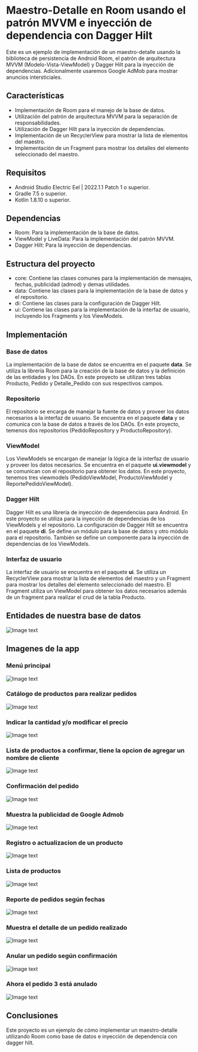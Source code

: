 # Maestro-Detalle en Room usando el patrón MVVM e inyección de dependencia con Dagger Hilt
Este es un ejemplo de implementación de un maestro-detalle usando la biblioteca de persistencia de Android Room, el patrón de arquitectura MVVM (Modelo-Vista-ViewModel) y Dagger Hilt para la inyección de dependencias. Adicionalmente usaremos Google AdMob para mostrar anuncios intersticiales.

## Características

- Implementación de Room para el manejo de la base de datos.
- Utilización del patrón de arquitectura MVVM para la separación de responsabilidades.
- Utilización de Dagger Hilt para la inyección de dependencias.
- Implementación de un RecyclerView para mostrar la lista de elementos del maestro.
- Implementación de un Fragment para mostrar los detalles del elemento seleccionado del maestro.

## Requisitos

- Android Studio Electric Eel | 2022.1.1 Patch 1 o superior.
- Gradle 7.5 o superior.
- Kotlin 1.8.10 o superior.

## Dependencias

- Room: Para la implementación de la base de datos.
- ViewModel y LiveData: Para la implementación del patrón MVVM.
- Dagger Hilt: Para la inyección de dependencias.

## Estructura del proyecto

- core: Contiene las clases comunes para la implementación de mensajes, fechas, publicidad (admod) y demas utilidades.
- data: Contiene las clases para la implementación de la base de datos y el repositorio.
- di: Contiene las clases para la configuración de Dagger Hilt.
- ui: Contiene las clases para la implementación de la interfaz de usuario, incluyendo los Fragments y los ViewModels.

## Implementación
### Base de datos

La implementación de la base de datos se encuentra en el paquete **data**. Se utiliza la librería Room para la creación de la base de datos y la definición de las entidades y los DAOs. En este proyecto se utilizan tres tablas Producto, Pedido y Detalle_Pedido con sus respectivos campos.

### Repositorio

El repositorio se encarga de manejar la fuente de datos y proveer los datos necesarios a la interfaz de usuario. Se encuentra en el paquete **data** y se comunica con la base de datos a través de los DAOs. En este proyecto, temenos dos repositorios (PedidoRepository y ProductoRepository).

### ViewModel

Los ViewModels se encargan de manejar la lógica de la interfaz de usuario y proveer los datos necesarios. Se encuentra en el paquete **ui.viewmodel** y se comunican con el repositorio para obtener los datos. En este proyecto, tenemos tres viewmodels (PedidoViewModel, ProductoViewModel y ReportePedidoViewModel).
### Dagger Hilt

Dagger Hilt es una librería de inyección de dependencias para Android. En este proyecto se utiliza para la inyección de dependencias de los ViewModels y el repositorio. La configuración de Dagger Hilt se encuentra en el paquete **di**. Se define un módulo para la base de datos y otro módulo para el repositorio. También se define un componente para la inyección de dependencias de los ViewModels.
### Interfaz de usuario

La interfaz de usuario se encuentra en el paquete **ui**. Se utiliza un RecyclerView para mostrar la lista de elementos del maestro y un Fragment para mostrar los detalles del elemento seleccionado del maestro. El Fragment utiliza un ViewModel para obtener los datos necesarios además de un fragment para realizar el crud de la tabla Producto.

## Entidades de nuestra base de datos

![Image text](https://github.com/programadorescs/RoomMaestroDetalle/blob/master/app/src/main/assets/ER_Pedido.png)

## Imagenes de la app

### Menú principal
![Image text](https://github.com/programadorescs/RoomMaestroDetalle/blob/master/app/src/main/assets/Screenshot_20230309_104345_pe.pcs.roommaestrodetalle.jpg)

### Catálogo de productos para realizar pedidos

![Image text](https://github.com/programadorescs/RoomMaestroDetalle/blob/master/app/src/main/assets/Screenshot_20230309_104357_pe.pcs.roommaestrodetalle.jpg)

### Indicar la cantidad y/o modificar el precio

![Image text](https://github.com/programadorescs/RoomMaestroDetalle/blob/master/app/src/main/assets/Screenshot_20230309_104401_pe.pcs.roommaestrodetalle.jpg)

### Lista de productos a confirmar, tiene la opcion de agregar un nombre de cliente
![Image text](https://github.com/programadorescs/RoomMaestroDetalle/blob/master/app/src/main/assets/Screenshot_20230309_104424_pe.pcs.roommaestrodetalle.jpg)

### Confirmación del pedido
![Image text](https://github.com/programadorescs/RoomMaestroDetalle/blob/master/app/src/main/assets/Screenshot_20230309_104446_pe.pcs.roommaestrodetalle.jpg)

### Muestra la publicidad de Google Admob
![Image text](https://github.com/programadorescs/RoomMaestroDetalle/blob/master/app/src/main/assets/Screenshot_20230309_104453_pe.pcs.roommaestrodetalle.jpg)

### Registro o actualizacion de un producto
![Image text](https://github.com/programadorescs/RoomMaestroDetalle/blob/master/app/src/main/assets/Screenshot_20230309_104532_pe.pcs.roommaestrodetalle.jpg)

### Lista de productos
![Image text](https://github.com/programadorescs/RoomMaestroDetalle/blob/master/app/src/main/assets/Screenshot_20230309_104543_pe.pcs.roommaestrodetalle.jpg)

### Reporte de pedidos según fechas
![Image text](https://github.com/programadorescs/RoomMaestroDetalle/blob/master/app/src/main/assets/Screenshot_20230309_104735_pe.pcs.roommaestrodetalle.jpg)

### Muestra el detalle de un pedido realizado
![Image text](https://github.com/programadorescs/RoomMaestroDetalle/blob/master/app/src/main/assets/Screenshot_20230309_104742_pe.pcs.roommaestrodetalle.jpg)

### Anular un pedido según confirmación
![Image text](https://github.com/programadorescs/RoomMaestroDetalle/blob/master/app/src/main/assets/Screenshot_20230309_104755_pe.pcs.roommaestrodetalle.jpg)

### Ahora el pedido 3 está anulado
![Image text](https://github.com/programadorescs/RoomMaestroDetalle/blob/master/app/src/main/assets/Screenshot_20230309_104802_pe.pcs.roommaestrodetalle.jpg)

## Conclusiones

Este proyecto es un ejemplo de cómo implementar un maestro-detalle utilizando Room como base de datos e inyección de dependencia con dagger hilt.
